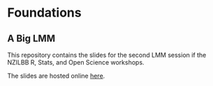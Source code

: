 # Foundations
## A Big LMM

This repository contains the slides for the
second LMM session if the NZILBB R, Stats, and Open Science workshops.

The slides are hosted online [here](https://nzilbb.github.io/ws-big-lmm/slides).
